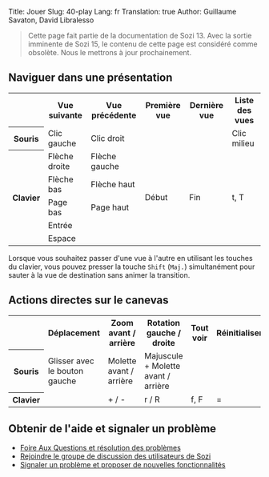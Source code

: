 Title: Jouer
Slug: 40-play
Lang: fr
Translation: true
Author: Guillaume Savaton, David Libralesso


> Cette page fait partie de la documentation de Sozi 13.
> Avec la sortie imminente de Sozi 15, le contenu de cette page
> est considéré comme obsolète.
> Nous le mettrons à jour prochainement.

Naviguer dans une présentation
-------------------------------

<table>
    <tr>
        <th></th>
        <th>Vue suivante</th>
        <th>Vue précédente</th>
        <th>Première vue</th>
        <th>Dernière vue</th>
        <th>Liste des vues</th>
    </tr>
    <tr>
        <th>Souris</th>
        <td>Clic gauche</td>
        <td>Clic droit</td>
        <td></td>
        <td></td>
        <td>Clic milieu</td>
    </tr>
    <tr>
        <th rowspan="5">Clavier</th>
        <td>Flèche droite</td>
        <td>Flèche gauche</td>
        <td rowspan="5">Début</td>
        <td rowspan="5">Fin</td>
        <td rowspan="5">t, T</td>
    </tr>
    <tr>
        <td>Flèche bas</td>
        <td>Flèche haut</td>
    </tr>
    <tr>
        <td>Page bas</td>
        <td>Page haut</td>
    </tr>
    <tr>
        <td>Entrée</td>
        <td></td>
    </tr>
    <tr>
        <td>Espace</td>
        <td></td>
    </tr>
</table>

Lorsque vous souhaitez passer d'une vue à l'autre en utilisant les touches du clavier,
vous pouvez presser la touche `Shift` (`Maj.`) simultanément pour sauter à la vue
de destination sans animer la transition.

Actions directes sur le canevas
-------------------------------

<table>
    <tr>
        <th></th>
        <th>Déplacement</th>
        <th>Zoom avant / arrière</th>
        <th>Rotation gauche / droite</th>
        <th>Tout voir</th>
        <th>Réinitialiser</th>
    </tr>
    <tr>
        <th>Souris</th>
        <td>Glisser avec le bouton gauche</td>
        <td>Molette avant / arrière</td>
        <td>Majuscule + Molette avant / arrière</td>
        <td></td>
        <td></td>
    </tr>
    <tr>
        <th>Clavier</th>
        <td></td>
        <td>+ / -</td>
        <td>r / R</td>
        <td>f, F</td>
        <td>=</td>
    </tr>
</table>

Obtenir de l'aide et signaler un problème
-----------------------------------------

* [Foire Aux Questions et résolution des problèmes](|filename|faq.md)
* [Rejoindre le groupe de discussion des utilisateurs de Sozi](http://groups.google.com/group/sozi-users)
* [Signaler un problème et proposer de nouvelles fonctionnalités](http://github.com/senshu/Sozi/issues)

